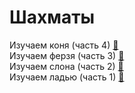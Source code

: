# Шахматы

Изучаем коня  (часть 4) [&#128279;](https://habr.com/post/413879/) <br>
Изучаем ферзя (часть 3) [&#128279;](https://habr.com/post/411361/) <br>
Изучаем слона (часть 2) [&#128279;](https://habr.com/post/411063/) <br>
Изучаем ладью (часть 1) [&#128279;](https://habr.com/post/411071/) <br>




